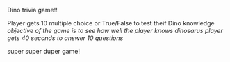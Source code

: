 Dino trivia game!!

Player gets 10 multiple choice or True/False to test theif Dino knowledge
*objective of the game is to see how well the player knows dinosarus*
*player gets 40 seconds to answer 10 questions*

super super duper game!